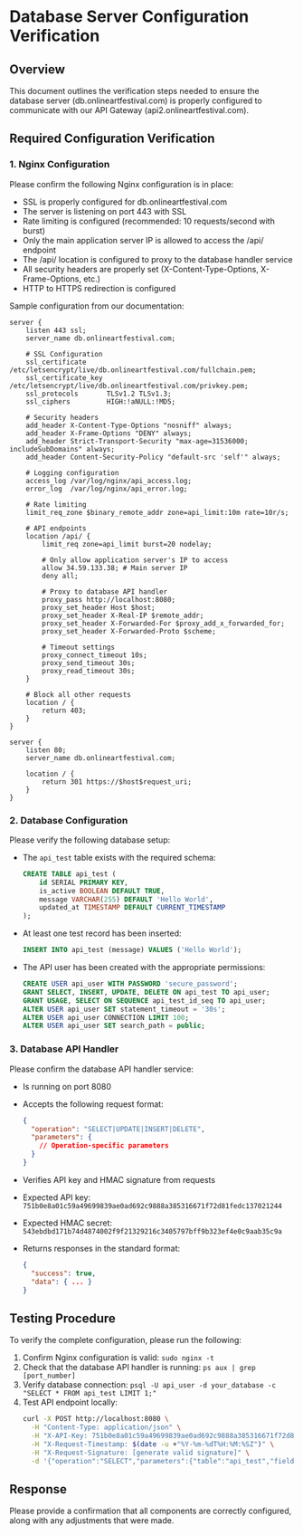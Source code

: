# Database Server Configuration Verification

## Overview
This document outlines the verification steps needed to ensure the database server (db.onlineartfestival.com) is properly configured to communicate with our API Gateway (api2.onlineartfestival.com).

## Required Configuration Verification

### 1. Nginx Configuration
Please confirm the following Nginx configuration is in place:

- SSL is properly configured for db.onlineartfestival.com
- The server is listening on port 443 with SSL
- Rate limiting is configured (recommended: 10 requests/second with burst)
- Only the main application server IP is allowed to access the /api/ endpoint
- The /api/ location is configured to proxy to the database handler service
- All security headers are properly set (X-Content-Type-Options, X-Frame-Options, etc.)
- HTTP to HTTPS redirection is configured

Sample configuration from our documentation:
```nginx
server {
    listen 443 ssl;
    server_name db.onlineartfestival.com;

    # SSL Configuration
    ssl_certificate     /etc/letsencrypt/live/db.onlineartfestival.com/fullchain.pem;
    ssl_certificate_key /etc/letsencrypt/live/db.onlineartfestival.com/privkey.pem;
    ssl_protocols       TLSv1.2 TLSv1.3;
    ssl_ciphers         HIGH:!aNULL:!MD5;
    
    # Security headers
    add_header X-Content-Type-Options "nosniff" always;
    add_header X-Frame-Options "DENY" always;
    add_header Strict-Transport-Security "max-age=31536000; includeSubDomains" always;
    add_header Content-Security-Policy "default-src 'self'" always;

    # Logging configuration
    access_log /var/log/nginx/api_access.log;
    error_log  /var/log/nginx/api_error.log;

    # Rate limiting
    limit_req_zone $binary_remote_addr zone=api_limit:10m rate=10r/s;
    
    # API endpoints
    location /api/ {
        limit_req zone=api_limit burst=20 nodelay;
        
        # Only allow application server's IP to access
        allow 34.59.133.38; # Main server IP
        deny all;
        
        # Proxy to database API handler
        proxy_pass http://localhost:8080;
        proxy_set_header Host $host;
        proxy_set_header X-Real-IP $remote_addr;
        proxy_set_header X-Forwarded-For $proxy_add_x_forwarded_for;
        proxy_set_header X-Forwarded-Proto $scheme;
        
        # Timeout settings
        proxy_connect_timeout 10s;
        proxy_send_timeout 30s;
        proxy_read_timeout 30s;
    }
    
    # Block all other requests
    location / {
        return 403;
    }
}

server {
    listen 80;
    server_name db.onlineartfestival.com;
    
    location / {
        return 301 https://$host$request_uri;
    }
}
```

### 2. Database Configuration
Please verify the following database setup:

- The `api_test` table exists with the required schema:
  ```sql
  CREATE TABLE api_test (
      id SERIAL PRIMARY KEY,
      is_active BOOLEAN DEFAULT TRUE,
      message VARCHAR(255) DEFAULT 'Hello World',
      updated_at TIMESTAMP DEFAULT CURRENT_TIMESTAMP
  );
  ```

- At least one test record has been inserted:
  ```sql
  INSERT INTO api_test (message) VALUES ('Hello World');
  ```

- The API user has been created with the appropriate permissions:
  ```sql
  CREATE USER api_user WITH PASSWORD 'secure_password';
  GRANT SELECT, INSERT, UPDATE, DELETE ON api_test TO api_user;
  GRANT USAGE, SELECT ON SEQUENCE api_test_id_seq TO api_user;
  ALTER USER api_user SET statement_timeout = '30s';
  ALTER USER api_user CONNECTION LIMIT 100;
  ALTER USER api_user SET search_path = public;
  ```

### 3. Database API Handler
Please confirm the database API handler service:

- Is running on port 8080
- Accepts the following request format:
  ```json
  {
    "operation": "SELECT|UPDATE|INSERT|DELETE",
    "parameters": {
      // Operation-specific parameters
    }
  }
  ```

- Verifies API key and HMAC signature from requests
- Expected API key: `751b0e8a01c59a49699839ae0ad692c9888a385316671f72d81fedc137021244`
- Expected HMAC secret: `543ebdbd171b74d4874002f9f21329216c3405797bff9b323ef4e0c9aab35c9a`
- Returns responses in the standard format:
  ```json
  {
    "success": true,
    "data": { ... }
  }
  ```

## Testing Procedure
To verify the complete configuration, please run the following:

1. Confirm Nginx configuration is valid: `sudo nginx -t`
2. Check that the database API handler is running: `ps aux | grep [port_number]`
3. Verify database connection: `psql -U api_user -d your_database -c "SELECT * FROM api_test LIMIT 1;"`
4. Test API endpoint locally: 
   ```bash
   curl -X POST http://localhost:8080 \
     -H "Content-Type: application/json" \
     -H "X-API-Key: 751b0e8a01c59a49699839ae0ad692c9888a385316671f72d81fedc137021244" \
     -H "X-Request-Timestamp: $(date -u +"%Y-%m-%dT%H:%M:%SZ")" \
     -H "X-Request-Signature: [generate valid signature]" \
     -d '{"operation":"SELECT","parameters":{"table":"api_test","fields":["id","is_active","message"],"conditions":{"id":1}}}'
   ```

## Response
Please provide a confirmation that all components are correctly configured, along with any adjustments that were made. 